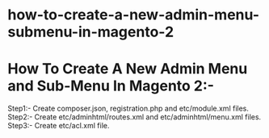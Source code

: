 # how-to-create-a-new-admin-menu-submenu-in-magento-2
How To Create A New Admin Menu and Sub-Menu In Magento 2:-
===========================================================
Step1:- Create composer.json, registration.php and etc/module.xml files.
Step2:- Create etc/adminhtml/routes.xml and etc/adminhtml/menu.xml files.
Step3:- Create etc/acl.xml file.

